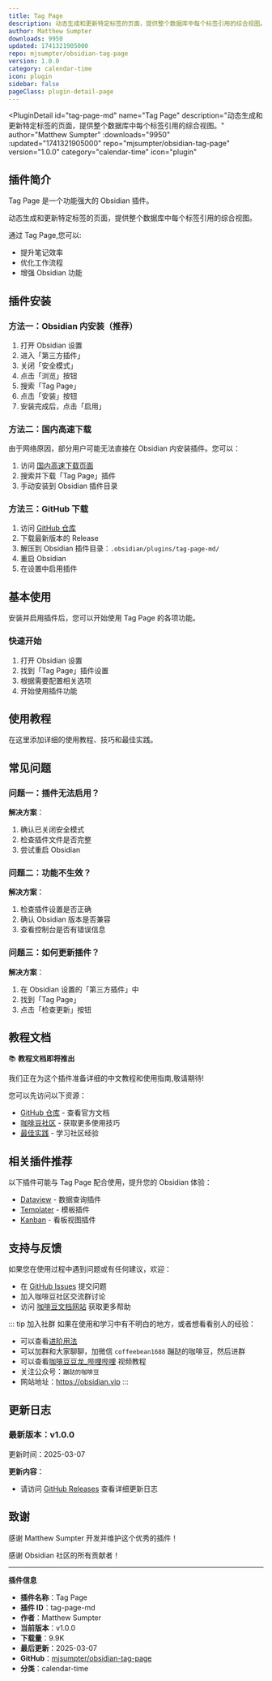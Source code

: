 ```yaml
---
title: Tag Page
description: 动态生成和更新特定标签的页面，提供整个数据库中每个标签引用的综合视图。
author: Matthew Sumpter
downloads: 9950
updated: 1741321905000
repo: mjsumpter/obsidian-tag-page
version: 1.0.0
category: calendar-time
icon: plugin
sidebar: false
pageClass: plugin-detail-page
---
```


<PluginDetail
  id="tag-page-md"
  name="Tag Page"
  description="动态生成和更新特定标签的页面，提供整个数据库中每个标签引用的综合视图。"
  author="Matthew Sumpter"
  :downloads="9950"
  :updated="1741321905000"
  repo="mjsumpter/obsidian-tag-page"
  version="1.0.0"
  category="calendar-time"
  icon="plugin"
>

<!-- AUTO_GENERATED_START -->
## 插件简介

Tag Page 是一个功能强大的 Obsidian 插件。

动态生成和更新特定标签的页面，提供整个数据库中每个标签引用的综合视图。

通过 Tag Page,您可以:

- 提升笔记效率
- 优化工作流程
- 增强 Obsidian 功能

<!-- AUTO_GENERATED_END -->

<!-- AUTO_GENERATED_START -->
## 插件安装

### 方法一：Obsidian 内安装（推荐）

1. 打开 Obsidian 设置
2. 进入「第三方插件」
3. 关闭「安全模式」
4. 点击「浏览」按钮
5. 搜索「Tag Page」
6. 点击「安装」按钮
7. 安装完成后，点击「启用」

### 方法二：国内高速下载

由于网络原因，部分用户可能无法直接在 Obsidian 内安装插件。您可以：

1. 访问 [国内高速下载页面](/zh/documentation/obsidian-plugins-download.html)
2. 搜索并下载「Tag Page」插件
3. 手动安装到 Obsidian 插件目录

### 方法三：GitHub 下载

1. 访问 [GitHub 仓库](https://github.com/mjsumpter/obsidian-tag-page)
2. 下载最新版本的 Release
3. 解压到 Obsidian 插件目录：`.obsidian/plugins/tag-page-md/`
4. 重启 Obsidian
5. 在设置中启用插件

## 基本使用

安装并启用插件后，您可以开始使用 Tag Page 的各项功能。

### 快速开始

1. 打开 Obsidian 设置
2. 找到「Tag Page」插件设置
3. 根据需要配置相关选项
4. 开始使用插件功能

<!-- AUTO_GENERATED_END -->

<!-- CUSTOM_CONTENT_START:tutorial -->
## 使用教程

在这里添加详细的使用教程、技巧和最佳实践。

<!-- CUSTOM_CONTENT_END:tutorial -->

<!-- SHARED_CONTENT_START -->
## 常见问题

### 问题一：插件无法启用？

**解决方案**：
1. 确认已关闭安全模式
2. 检查插件文件是否完整
3. 尝试重启 Obsidian

### 问题二：功能不生效？

**解决方案**：
1. 检查插件设置是否正确
2. 确认 Obsidian 版本是否兼容
3. 查看控制台是否有错误信息

### 问题三：如何更新插件？

**解决方案**：
1. 在 Obsidian 设置的「第三方插件」中
2. 找到「Tag Page」
3. 点击「检查更新」按钮

## 教程文档

📚 **教程文档即将推出**

我们正在为这个插件准备详细的中文教程和使用指南,敬请期待!

您可以先访问以下资源：
- [GitHub 仓库](https://github.com/mjsumpter/obsidian-tag-page) - 查看官方文档
- [咖啡豆社区](/zh/bases/) - 获取更多使用技巧
- [最佳实践](/zh/best-practices/) - 学习社区经验

## 相关插件推荐

以下插件可能与 Tag Page 配合使用，提升您的 Obsidian 体验：

- [Dataview](/zh/plugins/dataview.html) - 数据查询插件
- [Templater](/zh/plugins/templater-obsidian.html) - 模板插件
- [Kanban](/zh/plugins/obsidian-kanban.html) - 看板视图插件

## 支持与反馈

如果您在使用过程中遇到问题或有任何建议，欢迎：

- 在 [GitHub Issues](https://github.com/mjsumpter/obsidian-tag-page/issues) 提交问题
- 加入咖啡豆社区交流群讨论
- 访问 [咖啡豆文档网站](https://obsidian.vip) 获取更多帮助

::: tip 加入社群
如果在使用和学习中有不明白的地方，或者想看看别人的经验：
- 可以查看[进阶用法](/zh/advanced)
- 可以加群和大家聊聊，加微信 `coffeebean1688` 蹦跶的咖啡豆，然后进群
- 可以查看[咖啡豆豆龙_哔哩哔哩](https://space.bilibili.com/618777356) 视频教程
- 关注公众号：`蹦跶的咖啡豆`
- 网站地址：https://obsidian.vip
:::
<!-- SHARED_CONTENT_END -->

<!-- AUTO_GENERATED_START -->
## 更新日志

### 最新版本：v1.0.0

更新时间：2025-03-07

**更新内容**：
- 请访问 [GitHub Releases](https://github.com/mjsumpter/obsidian-tag-page/releases) 查看详细更新日志

## 致谢

感谢 Matthew Sumpter 开发并维护这个优秀的插件！

感谢 Obsidian 社区的所有贡献者！

---

**插件信息**
- **插件名称**：Tag Page
- **插件 ID**：tag-page-md
- **作者**：Matthew Sumpter
- **当前版本**：v1.0.0
- **下载量**：9.9K
- **最后更新**：2025-03-07
- **GitHub**：[mjsumpter/obsidian-tag-page](https://github.com/mjsumpter/obsidian-tag-page)
- **分类**：calendar-time
<!-- AUTO_GENERATED_END -->

</PluginDetail>

